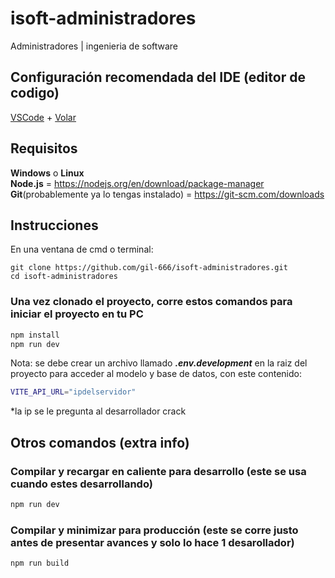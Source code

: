 # isoft-administradores

Administradores | ingenieria de software

## Configuración recomendada del IDE (editor de codigo)

[VSCode](https://code.visualstudio.com/) + [Volar](https://marketplace.visualstudio.com/items?itemName=Vue.volar)

## Requisitos

**Windows** o **Linux**   
**Node.js** = https://nodejs.org/en/download/package-manager   
**Git**(probablemente ya lo tengas instalado) = https://git-scm.com/downloads   

## Instrucciones
En una ventana de cmd o terminal:
```
git clone https://github.com/gil-666/isoft-administradores.git
cd isoft-administradores
```
### Una vez clonado el proyecto, corre estos comandos para iniciar el proyecto en tu PC

```sh
npm install
npm run dev
```
Nota: se debe crear un archivo llamado ***.env.development*** en la raiz del proyecto para acceder al modelo y base de datos, con este contenido:
```sh
VITE_API_URL="ipdelservidor"
```
*la ip se le pregunta al desarrollador crack

## Otros comandos (extra info)
### Compilar y recargar en caliente para desarrollo (este se usa cuando estes desarrollando)

```sh
npm run dev
```

### Compilar y minimizar para producción (este se corre justo antes de presentar avances y solo lo hace 1 desarollador)

```sh
npm run build
```
